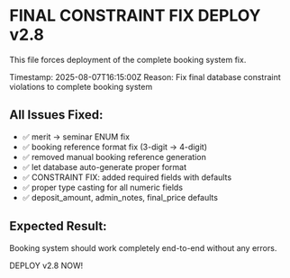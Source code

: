 # FINAL CONSTRAINT FIX DEPLOY v2.8

This file forces deployment of the complete booking system fix.

Timestamp: 2025-08-07T16:15:00Z
Reason: Fix final database constraint violations to complete booking system

## All Issues Fixed:
- ✅ merit -> seminar ENUM fix
- ✅ booking reference format fix (3-digit -> 4-digit) 
- ✅ removed manual booking reference generation
- ✅ let database auto-generate proper format
- ✅ CONSTRAINT FIX: added required fields with defaults
- ✅ proper type casting for all numeric fields
- ✅ deposit_amount, admin_notes, final_price defaults

## Expected Result:
Booking system should work completely end-to-end without any errors.

DEPLOY v2.8 NOW!